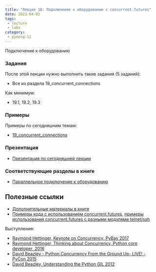 ```yaml
---
title: "Лекция 18: Подключение к оборудованию с concurrent.futures"
date: 2022-04-02
tags:
 - lecture
 - labs
category:
 - pyneng-12
---
```


Подключение к оборудованию

### Задания

После этой лекции нужно выполнить такие задания (5 заданий):

* Все из раздела 19_concurrent_connections 

Как минимум:

* 19.1, 19.2, 19.3


### Примеры

Примеры по сегодняшним темам:

* [19_concurrent_connections](https://github.com/pyneng/pyneng-online-12-jan-may-2022/tree/main/examples/19_concurrent_connections)

### Презентация

* [Презентация по сегодняшней лекции](https://github.com/pyneng/all-pyneng-slides/blob/main/pyneng/19_concurrent_connections.md)


### Соответствующие разделы в книге

* [Параллельное подключение к оборудованию](https://pyneng.readthedocs.io/ru/latest/book/19_concurrent_connections/index.html)


## Полезные ссылки

* [Дополнительные материалы в книге](https://pyneng.readthedocs.io/ru/latest/book/19_concurrent_connections/further_reading.html)
* [Примеры кода с использованием concurrent.futures](https://github.com/natenka/pyneng-examples/tree/main/concurrent_futures), [примеры использования concurrent.futures с разными модулями telnet/ssh](https://github.com/natenka/pyneng-examples/tree/main/ssh_telnet)

Выступления:

* [Raymond Hettinger, Keynote on Concurrency, PyBay 2017](https://www.youtube.com/watch?v=9zinZmE3Ogk)
* [Raymond Hettinger, Thinking about Concurrency, Python core developer, 2016](https://www.youtube.com/watch?v=Bv25Dwe84g0)
* [David Beazley - Python Concurrency From the Ground Up- LIVE! - PyCon 2015](https://www.youtube.com/watch?v=MCs5OvhV9S4)
* [David Beazley, Understanding the Python GIL 2012](https://www.youtube.com/watch?v=Obt-vMVdM8s)


